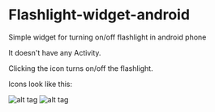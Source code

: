 # Flashlight-widget-android
Simple widget for turning on/off flashlight in android phone

It doesn't have any Activity.

Clicking the icon turns on/off the flashlight.

Icons look like this:

![alt tag](https://github.com/MajewskiKrzysztof/Flashlight-widget-android/blob/master/FlashlightWidget/app/src/main/res/drawable/bulb_off.png)
![alt tag](https://github.com/MajewskiKrzysztof/Flashlight-widget-android/blob/master/FlashlightWidget/app/src/main/res/drawable/bulb_on.png)
